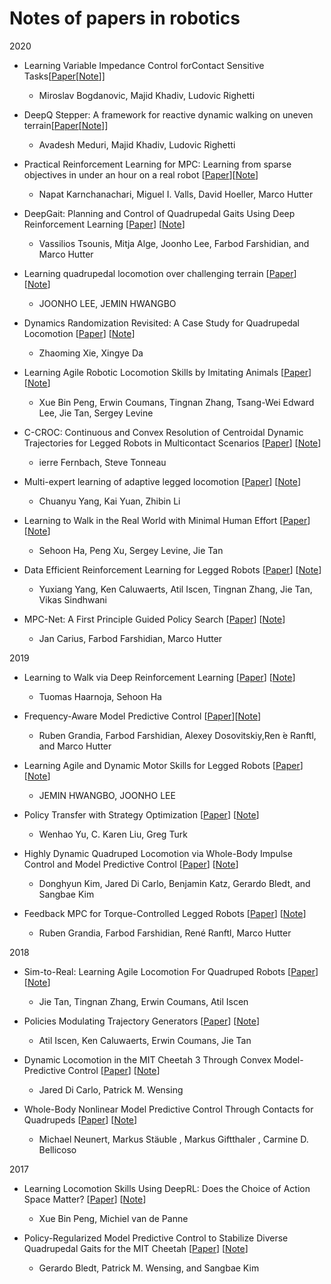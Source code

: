 # Notes of papers in robotics

2020

- Learning Variable Impedance Control forContact Sensitive Tasks[[Paper](https://ieeexplore.ieee.org/stamp/stamp.jsp?arnumber=9146673&tag=1)[[Note](notes/learning-variable-impedance-control.md)]]
  - Miroslav Bogdanovic, Majid Khadiv, Ludovic Righetti

- DeepQ  Stepper:  A  framework  for  reactive  dynamic  walking  on  uneven terrain[[Paper](https://arxiv.org/pdf/2010.14834.pdf)[[Note](notes/deepQstepper.md)]]
  - Avadesh Meduri, Majid Khadiv, Ludovic Righetti

- Practical Reinforcement Learning for MPC: Learning from sparse objectives in under an hour on a real robot [[Paper](https://arxiv.org/pdf/2003.03200.pdf)][[Note](notes/practival-rl-for-mpc-sparse-objective.md)]
  - Napat Karnchanachari, Miguel I. Valls, David Hoeller, Marco Hutter

- DeepGait: Planning and Control of Quadrupedal Gaits Using Deep Reinforcement Learning [[Paper](https://ieeexplore.ieee.org/iel7/7083369/7339444/09028188.pdf)] [[Note](https://github.com/chaofiber/papers-robotics/blob/master/notes/deepgait.pdf)]
  - Vassilios Tsounis, Mitja Alge, Joonho Lee, Farbod Farshidian, and Marco Hutter

- Learning quadrupedal locomotion over challenging terrain [[Paper](https://robotics.sciencemag.org/content/robotics/5/47/eabc5986.full.pdf)] [[Note](https://github.com/chaofiber/papers-robotics/blob/master/notes/learning-quadrupedal-locomotion.pdf)]
  - JOONHO LEE, JEMIN HWANGBO

- Dynamics Randomization Revisited: A Case Study for Quadrupedal Locomotion [[Paper](https://arxiv.org/pdf/2011.02404)] [[Note](https://github.com/chaofiber/papers-robotics/blob/master/notes/dynamic-random.pdf)]
  - Zhaoming Xie, Xingye Da

- Learning Agile Robotic Locomotion Skills by Imitating Animals [[Paper](https://arxiv.org/pdf/2004.00784)] [[Note](https://github.com/chaofiber/papers-robotics/blob/master/notes/learning-by-imitation.pdf)]
  - Xue Bin Peng, Erwin Coumans, Tingnan Zhang, Tsang-Wei Edward Lee, Jie Tan,  Sergey Levine

- C-CROC: Continuous and Convex Resolution of Centroidal Dynamic Trajectories for Legged Robots in Multicontact Scenarios [[Paper](https://ieeexplore.ieee.org/iel7/8860/4359257/08972482.pdf)] [[Note](https://github.com/chaofiber/papers-robotics/blob/master/notes/croc.pdf)]
  - ierre Fernbach, Steve Tonneau

- Multi-expert learning of adaptive legged locomotion [[Paper](https://robotics.sciencemag.org/content/5/49/eabb2174)] [[Note](https://github.com/chaofiber/papers-robotics/blob/master/notes/multi-expert.pdf)]
  - Chuanyu Yang, Kai Yuan, Zhibin Li

- Learning to Walk in the Real World with Minimal Human Effort [[Paper](https://arxiv.org/pdf/2002.08550.pdf)] [[Note](notes/learning-to-walk-real-world-minimum-human-effort.md)]
  - Sehoon Ha, Peng Xu, Sergey Levine, Jie Tan

- Data Efficient Reinforcement Learning for Legged Robots [[Paper](http://proceedings.mlr.press/v100/yang20a/yang20a.pdf)] [[Note](notes/data-efficient-reinforcement-learning-for-legged-robots.md)]
  - Yuxiang Yang, Ken Caluwaerts, Atil Iscen, Tingnan Zhang, Jie Tan, Vikas Sindhwani

- MPC-Net: A First Principle Guided Policy Search [[Paper](https://arxiv.org/pdf/1909.05197.pdf)] [[Note](notes/MPC-net-a-fist-principles-guided-policy-search.md)]
  - Jan Carius, Farbod Farshidian, Marco Hutter

2019

- Learning to Walk via Deep Reinforcement Learning [[Paper](https://arxiv.org/pdf/1812.11103.pdf)] [[Note](notes/learning-to-walk-via-deep-rl.md)]
  - Tuomas Haarnoja, Sehoon Ha

- Frequency-Aware Model Predictive Control [[Paper](https://ieeexplore.ieee.org/stamp/stamp.jsp?arnumber=8629284)][[Note](https://github.com/chaofiber/papers-robotics/blob/master/notes/Frequency-Aware-Model-Predictive-Control.pdf)]
  - Ruben Grandia, Farbod Farshidian, Alexey Dosovitskiy,Ren ́e Ranftl, and Marco Hutter

- Learning Agile and Dynamic Motor Skills for Legged Robots [[Paper](https://arxiv.org/pdf/1901.08652.pdf)] [[Note](https://github.com/chaofiber/papers-robotics/blob/master/notes/ANYmal-learning-motor.pdf)]
  - JEMIN HWANGBO, JOONHO LEE

- Policy Transfer with Strategy Optimization [[Paper](https://arxiv.org/pdf/1810.05751)] [[Note](https://github.com/chaofiber/papers-robotics/blob/master/notes/policy-transfer-strategy-optimization.pdf)]
  - Wenhao Yu, C. Karen Liu, Greg Turk

- Highly Dynamic Quadruped Locomotion via Whole-Body Impulse Control and Model Predictive Control [[Paper](https://arxiv.org/pdf/1909.06586)] [[Note](https://github.com/chaofiber/papers-robotics/blob/master/notes/cheetah-wbc-mpc.pdf)]
  - Donghyun Kim, Jared Di Carlo, Benjamin Katz, Gerardo Bledt, and Sangbae Kim

- Feedback MPC for Torque-Controlled Legged Robots [[Paper](https://arxiv.org/pdf/1905.06144)] [[Note](https://github.com/chaofiber/papers-robotics/blob/master/notes/wbc-mpc.pdf)]
  - Ruben Grandia, Farbod Farshidian, René Ranftl, Marco Hutter

2018

- Sim-to-Real: Learning Agile Locomotion For Quadruped Robots [[Paper](https://arxiv.org/pdf/1804.10332.pdf?source%3Dpost_page---------------------------)] [[Note](https://github.com/chaofiber/papers-robotics/blob/master/notes/sim-to-real.pdf)]
  - Jie Tan, Tingnan Zhang, Erwin Coumans, Atil Iscen

- Policies Modulating Trajectory Generators [[Paper](http://proceedings.mlr.press/v87/iscen18a/iscen18a.pdf)] [[Note](https://github.com/chaofiber/papers-robotics/blob/master/notes/pmtg.pdf)]
  - Atil Iscen, Ken Caluwaerts, Erwin Coumans, Jie Tan

- Dynamic Locomotion in the MIT Cheetah 3 Through Convex Model-Predictive Control [[Paper](https://ieeexplore.ieee.org/iel7/8574473/8593358/08594448.pdf)] [[Note](https://github.com/chaofiber/papers-robotics/blob/master/notes/cheetah-convex-mpc.pdf)]
  - Jared Di Carlo, Patrick M. Wensing

- Whole-Body Nonlinear Model Predictive Control Through Contacts for Quadrupeds [[Paper](https://ieeexplore.ieee.org/iel7/7083369/8302435/08276298.pdf)] [[Note](https://github.com/chaofiber/papers-robotics/blob/master/notes/whole-force-mpc.pdf)]
  - Michael Neunert, Markus Stäuble , Markus Giftthaler , Carmine D. Bellicoso

2017

- Learning Locomotion Skills Using DeepRL: Does the Choice of Action Space Matter? [[Paper](https://dl.acm.org/doi/pdf/10.1145/3099564.3099567)] [[Note](https://github.com/chaofiber/papers-robotics/blob/master/notes/action_space_matter.pdf)]
  - Xue Bin Peng, Michiel van de Panne

- Policy-Regularized Model Predictive Control to Stabilize Diverse Quadrupedal Gaits for the MIT Cheetah [[Paper](https://ieeexplore.ieee.org/iel7/8119304/8202121/08206268.pdf)] [[Note](https://github.com/chaofiber/papers-robotics/blob/master/notes/policy-regular.pdf)]
  - Gerardo Bledt, Patrick M. Wensing, and Sangbae Kim
